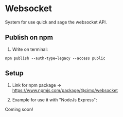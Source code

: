 # Websocket

System for use quick and sage the websocket API.

## Publish on npm

1. Write on terminal:

```
npm publish --auth-type=legacy --access public
```

## Setup

1. Link for npm package -> https://www.npmjs.com/package/@cimo/websocket

2. Example for use it with "NodeJs Express":

Coming soon!
